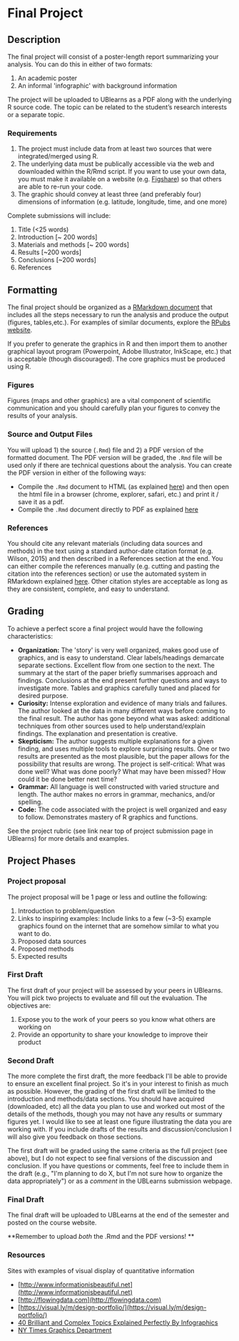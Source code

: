 # Final Project

## Description

The final project will consist of a poster-length report summarizing your analysis.  You can do this in either of two formats:

1. An academic poster
2. An informal 'infographic' with background information

The project will be uploaded to UBlearns as a PDF along with the underlying R source code.  The topic can be related to the student’s research interests or a separate topic.

### Requirements

1. The project must include data from at least two sources that were integrated/merged using R.
2. The underlying data must be publically accessible via the web and downloaded within the R/Rmd script.  If you want to use your own data, you must make it available on a website (e.g. [Figshare](figshare.org)) so that others are able to re-run your code.
2. The graphic should convey at least three (and preferably four) dimensions of information (e.g.  latitude, longitude, time, and one more)


Complete submissions will include:

1. Title (<25 words)
2. Introduction  [~ 200 words]
3. Materials and methods [~ 200 words]
4. Results [~200 words]
5. Conclusions [~200 words]
6. References


## Formatting

The final project should be organized as a [RMarkdown document](http://rmarkdown.rstudio.com) that includes all the steps necessary to run the analysis and produce the output (figures, tables,etc.).  For examples of similar documents, explore the [RPubs website](https://rpubs.com).    

If you prefer to generate the graphics in R and then import them to another graphical layout program (Powerpoint, Adobe Illustrator, InkScape, etc.) that is acceptable (though discouraged).  The core graphics must be produced using R.

### Figures
Figures (maps and other graphics) are a vital component of scientific communication and you should carefully plan your figures to convey the results of your analysis.  

### Source and Output Files

You will upload 1) the source (`.Rmd`) 	file and 2) a PDF version of the formatted document.  The PDF version will be graded, the `.Rmd` file will be used only if there are technical questions about the analysis.   You can create the PDF version in either of the following ways:

* Compile the `.Rmd` document to HTML (as explained [here](http://rmarkdown.rstudio.com/html_document_format.html)) and then open the html file in a browser (chrome, explorer, safari, etc.) and print it / save it as a pdf.
* Compile the `.Rmd` document directly to PDF as explained [here](http://rmarkdown.rstudio.com/pdf_document_format.html) 

### References
You should cite any relevant materials (including data sources and methods) in the text using a standard author-date citation format (e.g. Wilson, 2015) and then described in a References section at the end.  You can either compile the references manually (e.g. cutting and pasting the citation into the references section) or use the automated system in RMarkdown explained [here](http://rmarkdown.rstudio.com/authoring_bibliographies_and_citations.html).   Other citation styles are acceptable as long as they are consistent, complete, and easy to understand.  

## Grading

To achieve a perfect score a final project would have the following characteristics: 

* **Organization:** The 'story' is very well organized, makes good use of graphics, and is easy to understand. Clear labels/headings demarcate separate sections. Excellent flow from one section to the next. The summary at the start of the paper briefly summarises approach and findings. Conclusions at the end present further questions and ways to investigate more. Tables and graphics carefully tuned and placed for desired purpose.
* **Curiosity:** Intense exploration and evidence of many trials and failures. The author looked at the data in many different ways before coming to the final result. The author has gone beyond what was asked: additional techniques from other sources used to help understand/explain findings. The explanation and presentation is creative.
* **Skepticism:** The author suggests multiple explanations for a given finding, and uses multiple tools to explore surprising results. One or two results are presented as the most plausible, but the paper allows for the possibility that results are wrong. The project is self-critical: What was done well? What was done poorly? What may have been missed? How could it be done better next time? 
* **Grammar:**  All language is well constructed with varied structure and length. The author makes no errors in grammar, mechanics, and/or spelling.
* **Code:** The code associated with the project is well organized and easy to follow.   Demonstrates mastery of R graphics and functions.

See the project rubric (see link near top of project submission page in UBlearns) for more details and examples.  

## Project Phases

### Project proposal

The project proposal will be 1 page or less and outline the following:

1.  Introduction to problem/question
2.  Links to inspiring examples:  Include links to a few (~3-5) example graphics found on the internet that are somehow similar to what you want to do.
2.  Proposed data sources
3.  Proposed methods
4.  Expected results

### First Draft
The first draft of your project will be assessed by your peers in UBlearns.  You will pick two projects to evaluate and fill out the evaluation.  The objectives are:

1. Expose you to the work of your peers so you know what others are working on
2. Provide an opportunity to share your knowledge to improve their product

### Second Draft

The more complete the first draft, the more feedback I'll be able to provide to ensure an excellent final project.  So it's in your interest to finish as much as possible.  However, the grading of the first draft will be limited to the introduction and methods/data sections.  You should have acquired (downloaded, etc) all the data you plan to use and worked out most of the details of the methods, though you may not have any results or summary figures yet.  I would like to see at least one figure illustrating the data you are working with.  If you include drafts of the results and discussion/conclusion I will also give you feedback on those sections.  

The first draft will be graded using the same criteria as the full project (see above), but I do not expect to see final versions of the discussion and conclusion.  If you have questions or comments, feel free to include them in the draft (e.g., "I'm planning to do X, but I'm not sure how to organize the data appropriately") or as a _comment_ in the UBLearns submission webpage.  

### Final Draft

The final draft will be uploaded to UBLearns at the end of the semester and posted on the course website.

**Remember to upload _both_ the .Rmd and the PDF versions! **

### Resources

Sites with examples of visual display of quantitative information 

* [http://www.informationisbeautiful.net](http://www.informationisbeautiful.net)
* [http://flowingdata.com](http://flowingdata.com)
* [https://visual.ly/m/design-portfolio/](https://visual.ly/m/design-portfolio/) 
* [40 Brilliant and Complex Topics Explained Perfectly By Infographics](https://designschool.canva.com/blog/best-infographics/)
* [NY Times Graphics Department](https://twitter.com/nytgraphics)
